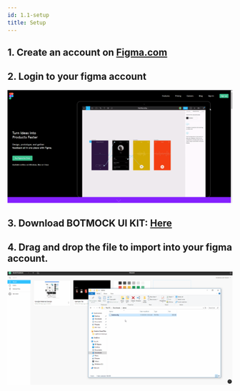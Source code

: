 ```yaml
---
id: 1.1-setup
title: Setup
---
```


## 1. Create an account on [Figma.com](https://www.figma.com)

## 2. Login to your figma account

![alt-text](assets/1.1-Setup/signup.gif)

## 3. Download BOTMOCK UI KIT: [Here](https://botmoc.budnick.io/api/download)

## 4. Drag and drop the file to import into your figma account.

![alt-text](assets/1.1-Setup/import.gif)
